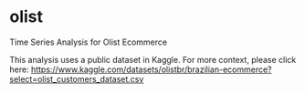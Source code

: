 # olist
Time Series Analysis for Olist Ecommerce

This analysis uses a public dataset in Kaggle. For more context, please click here: https://www.kaggle.com/datasets/olistbr/brazilian-ecommerce?select=olist_customers_dataset.csv

